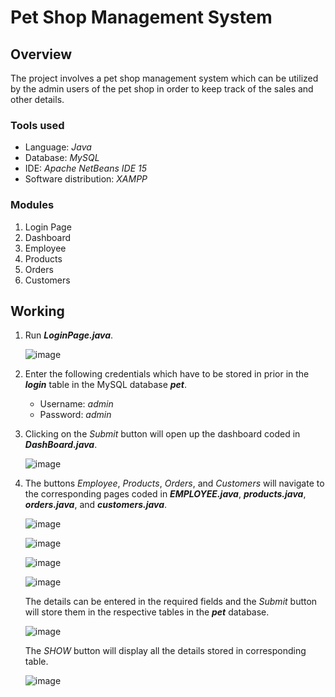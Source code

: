 # Pet Shop Management System

## Overview
The project involves a pet shop management system which can be utilized by the admin users of the pet shop in order to keep track of the sales and other details. 
### Tools used
- Language: *Java*
- Database: *MySQL*
- IDE: *Apache NetBeans IDE 15*
- Software distribution: *XAMPP*
### Modules
1. Login Page
2. Dashboard
3. Employee
4. Products
5. Orders
6. Customers

## Working

1. Run ***LoginPage.java***. 

   ![image](https://user-images.githubusercontent.com/105790353/206890760-e38e6081-2578-4ff6-90e3-5f547b7c7286.png)
   
2. Enter the following credentials which have to be stored in prior in the ***login*** table in the MySQL database ***pet***.
    - Username: *admin*
    - Password: *admin*

3. Clicking on the *Submit* button will open up the dashboard coded in ***DashBoard.java***.
   
   ![image](https://user-images.githubusercontent.com/105790353/206890716-64c8505f-3e56-4b9b-b1b6-030454ecf655.png)
   
4. The buttons *Employee*, *Products*, *Orders*, and *Customers*  will navigate to the corresponding pages coded in ***EMPLOYEE.java***, ***products.java***, ***orders.java***, and ***customers.java***.

   ![image](https://user-images.githubusercontent.com/105790353/206891262-31d65d7f-c9fe-4a5d-b7c8-45dfb8af721a.png) 
   
   ![image](https://user-images.githubusercontent.com/105790353/206891295-dee172b8-c8f9-452e-9513-0f79d1d4c831.png) 
   
   ![image](https://user-images.githubusercontent.com/105790353/206891350-c7532931-4fd9-42fc-896f-e69ebcbdd4e6.png)
   
   ![image](https://user-images.githubusercontent.com/105790353/206892890-dc881cf0-aa20-475d-b723-92ebc4ea6857.png)
   
   The details can be entered in the required fields and the *Submit* button will store them in the respective tables in the ***pet*** database. 
   
   ![image](https://user-images.githubusercontent.com/105790353/206892446-51a28a59-441c-41af-a43b-b1f15cafd709.png)
   
   The *SHOW* button will display all the details stored in corresponding table.
   
   ![image](https://user-images.githubusercontent.com/105790353/206892773-b469a6d5-0293-4073-b0c6-8274e4bff8d6.png)

   
   

   
   
   
   

   
   

